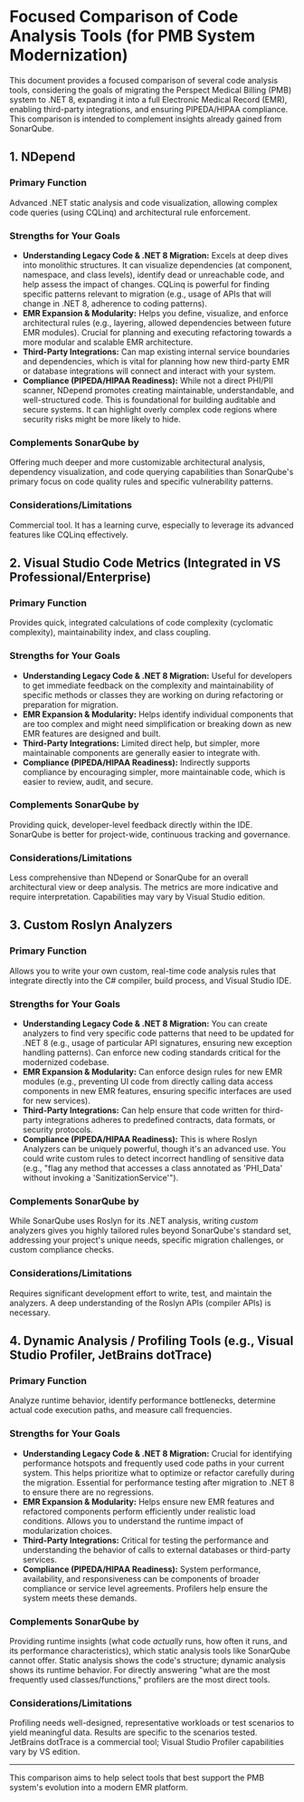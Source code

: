 # Focused Comparison of Code Analysis Tools (for PMB System Modernization)

This document provides a focused comparison of several code analysis tools, considering the goals of migrating the Perspect Medical Billing (PMB) system to .NET 8, expanding it into a full Electronic Medical Record (EMR), enabling third-party integrations, and ensuring PIPEDA/HIPAA compliance. This comparison is intended to complement insights already gained from SonarQube.

## 1. NDepend

### Primary Function
Advanced .NET static analysis and code visualization, allowing complex code queries (using CQLinq) and architectural rule enforcement.

### Strengths for Your Goals
*   **Understanding Legacy Code & .NET 8 Migration:** Excels at deep dives into monolithic structures. It can visualize dependencies (at component, namespace, and class levels), identify dead or unreachable code, and help assess the impact of changes. CQLinq is powerful for finding specific patterns relevant to migration (e.g., usage of APIs that will change in .NET 8, adherence to coding patterns).
*   **EMR Expansion & Modularity:** Helps you define, visualize, and enforce architectural rules (e.g., layering, allowed dependencies between future EMR modules). Crucial for planning and executing refactoring towards a more modular and scalable EMR architecture.
*   **Third-Party Integrations:** Can map existing internal service boundaries and dependencies, which is vital for planning how new third-party EMR or database integrations will connect and interact with your system.
*   **Compliance (PIPEDA/HIPAA Readiness):** While not a direct PHI/PII scanner, NDepend promotes creating maintainable, understandable, and well-structured code. This is foundational for building auditable and secure systems. It can highlight overly complex code regions where security risks might be more likely to hide.

### Complements SonarQube by
Offering much deeper and more customizable architectural analysis, dependency visualization, and code querying capabilities than SonarQube's primary focus on code quality rules and specific vulnerability patterns.

### Considerations/Limitations
Commercial tool. It has a learning curve, especially to leverage its advanced features like CQLinq effectively.

## 2. Visual Studio Code Metrics (Integrated in VS Professional/Enterprise)

### Primary Function
Provides quick, integrated calculations of code complexity (cyclomatic complexity), maintainability index, and class coupling.

### Strengths for Your Goals
*   **Understanding Legacy Code & .NET 8 Migration:** Useful for developers to get immediate feedback on the complexity and maintainability of specific methods or classes they are working on during refactoring or preparation for migration.
*   **EMR Expansion & Modularity:** Helps identify individual components that are too complex and might need simplification or breaking down as new EMR features are designed and built.
*   **Third-Party Integrations:** Limited direct help, but simpler, more maintainable components are generally easier to integrate with.
*   **Compliance (PIPEDA/HIPAA Readiness):** Indirectly supports compliance by encouraging simpler, more maintainable code, which is easier to review, audit, and secure.

### Complements SonarQube by
Providing quick, developer-level feedback directly within the IDE. SonarQube is better for project-wide, continuous tracking and governance.

### Considerations/Limitations
Less comprehensive than NDepend or SonarQube for an overall architectural view or deep analysis. The metrics are more indicative and require interpretation. Capabilities may vary by Visual Studio edition.

## 3. Custom Roslyn Analyzers

### Primary Function
Allows you to write your own custom, real-time code analysis rules that integrate directly into the C# compiler, build process, and Visual Studio IDE.

### Strengths for Your Goals
*   **Understanding Legacy Code & .NET 8 Migration:** You can create analyzers to find very specific code patterns that need to be updated for .NET 8 (e.g., usage of particular API signatures, ensuring new exception handling patterns). Can enforce new coding standards critical for the modernized codebase.
*   **EMR Expansion & Modularity:** Can enforce design rules for new EMR modules (e.g., preventing UI code from directly calling data access components in new EMR features, ensuring specific interfaces are used for new services).
*   **Third-Party Integrations:** Can help ensure that code written for third-party integrations adheres to predefined contracts, data formats, or security protocols.
*   **Compliance (PIPEDA/HIPAA Readiness):** This is where Roslyn Analyzers can be uniquely powerful, though it's an advanced use. You could write custom rules to detect incorrect handling of sensitive data (e.g., "flag any method that accesses a class annotated as 'PHI_Data' without invoking a 'SanitizationService'").

### Complements SonarQube by
While SonarQube uses Roslyn for its .NET analysis, writing *custom* analyzers gives you highly tailored rules beyond SonarQube's standard set, addressing your project's unique needs, specific migration challenges, or custom compliance checks.

### Considerations/Limitations
Requires significant development effort to write, test, and maintain the analyzers. A deep understanding of the Roslyn APIs (compiler APIs) is necessary.

## 4. Dynamic Analysis / Profiling Tools (e.g., Visual Studio Profiler, JetBrains dotTrace)

### Primary Function
Analyze runtime behavior, identify performance bottlenecks, determine actual code execution paths, and measure call frequencies.

### Strengths for Your Goals
*   **Understanding Legacy Code & .NET 8 Migration:** Crucial for identifying performance hotspots and frequently used code paths in your current system. This helps prioritize what to optimize or refactor carefully during the migration. Essential for performance testing after migration to .NET 8 to ensure there are no regressions.
*   **EMR Expansion & Modularity:** Helps ensure new EMR features and refactored components perform efficiently under realistic load conditions. Allows you to understand the runtime impact of modularization choices.
*   **Third-Party Integrations:** Critical for testing the performance and understanding the behavior of calls to external databases or third-party services.
*   **Compliance (PIPEDA/HIPAA Readiness):** System performance, availability, and responsiveness can be components of broader compliance or service level agreements. Profilers help ensure the system meets these demands.

### Complements SonarQube by
Providing runtime insights (what code *actually* runs, how often it runs, and its performance characteristics), which static analysis tools like SonarQube cannot offer. Static analysis shows the code's structure; dynamic analysis shows its runtime behavior. For directly answering "what are the most frequently used classes/functions," profilers are the most direct tools.

### Considerations/Limitations
Profiling needs well-designed, representative workloads or test scenarios to yield meaningful data. Results are specific to the scenarios tested. JetBrains dotTrace is a commercial tool; Visual Studio Profiler capabilities vary by VS edition.

---

This comparison aims to help select tools that best support the PMB system's evolution into a modern EMR platform.

